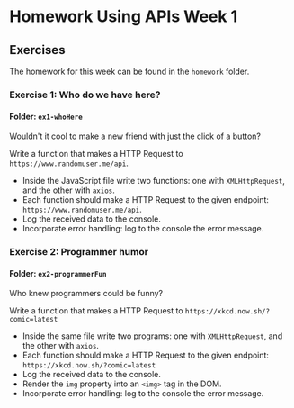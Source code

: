 # Homework Using APIs Week 1

## Exercises

The homework for this week can be found in the `homework` folder.

### Exercise 1: Who do we have here?

#### Folder: `ex1-whoHere`

Wouldn't it cool to make a new friend with just the click of a button?

Write a function that makes a HTTP Request to `https://www.randomuser.me/api`.

- Inside the JavaScript file write two functions: one with `XMLHttpRequest`, and the other with `axios`.
- Each function should make a HTTP Request to the given endpoint: `https://www.randomuser.me/api`.
- Log the received data to the console.
- Incorporate error handling: log to the console the error message.

### Exercise 2: Programmer humor

#### Folder: `ex2-programmerFun`

Who knew programmers could be funny?

Write a function that makes a HTTP Request to `https://xkcd.now.sh/?comic=latest`

- Inside the same file write two programs: one with `XMLHttpRequest`, and the other with `axios`.
- Each function should make a HTTP Request to the given endpoint: `https://xkcd.now.sh/?comic=latest`
- Log the received data to the console.
- Render the `img` property into an `<img>` tag in the DOM.
- Incorporate error handling: log to the console the error message.
